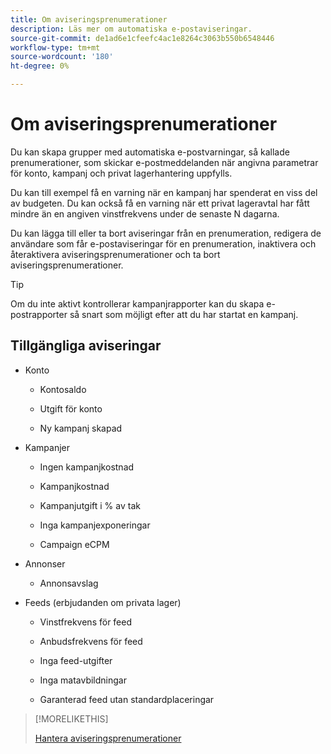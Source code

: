 ```yaml
---
title: Om aviseringsprenumerationer
description: Läs mer om automatiska e-postaviseringar.
source-git-commit: de1ad6e1cfeefc4ac1e8264c3063b550b6548446
workflow-type: tm+mt
source-wordcount: '180'
ht-degree: 0%

---
```


# Om aviseringsprenumerationer

Du kan skapa grupper med automatiska e-postvarningar, så kallade prenumerationer, som skickar e-postmeddelanden när angivna parametrar för konto, kampanj och privat lagerhantering uppfylls.

Du kan till exempel få en varning när en kampanj har spenderat en viss del av budgeten. Du kan också få en varning när ett privat lageravtal har fått mindre än en angiven vinstfrekvens under de senaste N dagarna.

Du kan lägga till eller ta bort aviseringar från en prenumeration, redigera de användare som får e-postaviseringar för en prenumeration, inaktivera och återaktivera aviseringsprenumerationer och ta bort aviseringsprenumerationer.

>[!TIP]
>
> Om du inte aktivt kontrollerar kampanjrapporter kan du skapa e-postrapporter så snart som möjligt efter att du har startat en kampanj.

## Tillgängliga aviseringar

* Konto

   * Kontosaldo

   * Utgift för konto

   * Ny kampanj skapad

* Kampanjer

   * Ingen kampanjkostnad

   * Kampanjkostnad

   * Kampanjutgift i % av tak

   * Inga kampanjexponeringar

   * Campaign eCPM

* Annonser

   * Annonsavslag

* Feeds (erbjudanden om privata lager)

   * Vinstfrekvens för feed

   * Anbudsfrekvens för feed

   * Inga feed-utgifter

   * Inga matavbildningar

   * Garanterad feed utan standardplaceringar

>[!MORELIKETHIS]
>
>[Hantera aviseringsprenumerationer](alerts-manage.md)
